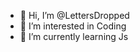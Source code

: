- 👋 Hi, I’m @LettersDropped
- 👀 I’m interested in Coding 
- 🌱 I’m currently learning Js

<!---
LettersDropped/LettersDropped is a ✨ special ✨ repository because its `README.md` (this file) appears on your GitHub profile.
You can click the Preview link to take a look at your changes.
--->
